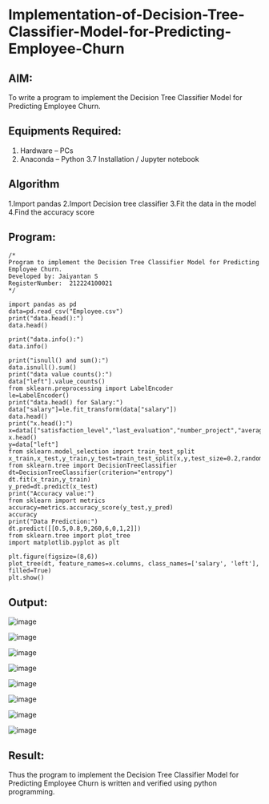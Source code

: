 # Implementation-of-Decision-Tree-Classifier-Model-for-Predicting-Employee-Churn

## AIM:
To write a program to implement the Decision Tree Classifier Model for Predicting Employee Churn.

## Equipments Required:
1. Hardware – PCs
2. Anaconda – Python 3.7 Installation / Jupyter notebook

## Algorithm

1.Import pandas
2.Import Decision tree classifier
3.Fit the data in the model
4.Find the accuracy score


## Program:
```
/*
Program to implement the Decision Tree Classifier Model for Predicting Employee Churn.
Developed by: Jaiyantan S
RegisterNumber:  212224100021
*/
```
```
import pandas as pd
data=pd.read_csv("Employee.csv")
print("data.head():")
data.head()

print("data.info():")
data.info()

print("isnull() and sum():")
data.isnull().sum()
print("data value counts():")
data["left"].value_counts()
from sklearn.preprocessing import LabelEncoder
le=LabelEncoder()
print("data.head() for Salary:")
data["salary"]=le.fit_transform(data["salary"])
data.head()
print("x.head():")
x=data[["satisfaction_level","last_evaluation","number_project","average_montly_hours","time_spend_company","Work_accident","promotion_last_5years","salary"]]
x.head()
y=data["left"]
from sklearn.model_selection import train_test_split
x_train,x_test,y_train,y_test=train_test_split(x,y,test_size=0.2,random_state=100)
from sklearn.tree import DecisionTreeClassifier
dt=DecisionTreeClassifier(criterion="entropy")
dt.fit(x_train,y_train)
y_pred=dt.predict(x_test)
print("Accuracy value:")
from sklearn import metrics
accuracy=metrics.accuracy_score(y_test,y_pred)
accuracy
print("Data Prediction:")
dt.predict([[0.5,0.8,9,260,6,0,1,2]])
from sklearn.tree import plot_tree
import matplotlib.pyplot as plt

plt.figure(figsize=(8,6))
plot_tree(dt, feature_names=x.columns, class_names=['salary', 'left'], filled=True)
plt.show()

```

## Output:

![image](https://github.com/user-attachments/assets/53b47ad6-4fa7-44fa-a316-088a39aae0d9)

![image](https://github.com/user-attachments/assets/fa79ffef-ae0a-454e-a529-c93313ec1637)

![image](https://github.com/user-attachments/assets/f230a244-ce97-4b4d-b15e-d9d0125977c1)

![image](https://github.com/user-attachments/assets/51cdcd22-577c-462a-960a-b713f62761a3)

![image](https://github.com/user-attachments/assets/c8c10ee9-b256-44b2-87c1-3b796ba93cde)

![image](https://github.com/user-attachments/assets/2eb03fe7-ff14-44ff-8e1b-46791a252002)

![image](https://github.com/user-attachments/assets/749c00b1-302f-4ed9-ac24-216baf75c812)

![image](https://github.com/user-attachments/assets/4d40ca90-3e02-4ec0-8325-f9c32b3652ca)


## Result:
Thus the program to implement the  Decision Tree Classifier Model for Predicting Employee Churn is written and verified using python programming.
